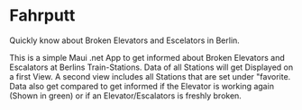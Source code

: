 # Fahrputt
Quickly know about Broken Elevators and Escelators in Berlin.

This is a simple Maui .net App to get informed about Broken Elevators and Escalators at Berlins Train-Stations. 
Data of all Stations will get Displayed on a first View. A second view includes all Stations that are set under "favorite.
Data also get compared to get informed if the Elevator is working again (Shown in green) or if an Elevator/Escalators is freshly broken.

